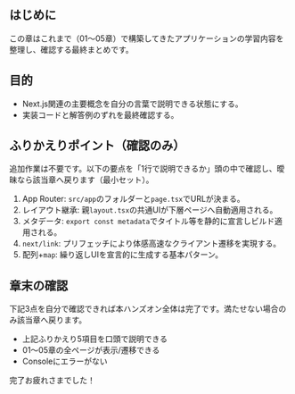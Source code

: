 ## はじめに

この章はこれまで（01〜05章）で構築してきたアプリケーションの学習内容を整理し、確認する最終まとめです。

## 目的

- Next.js関連の主要概念を自分の言葉で説明できる状態にする。
- 実装コードと解答例のずれを最終確認する。

## ふりかえりポイント（確認のみ）

追加作業は不要です。以下の要点を「1行で説明できるか」頭の中で確認し、曖昧なら該当章へ戻ります（最小セット）。

1. App Router: `src/app`のフォルダーと`page.tsx`でURLが決まる。
2. レイアウト継承: 親`layout.tsx`の共通UIが下層ページへ自動適用される。
3. メタデータ: `export const metadata`でタイトル等を静的に宣言しビルド適用される。
4. `next/link`: プリフェッチにより体感高速なクライアント遷移を実現する。
5. 配列+`map`: 繰り返しUIを宣言的に生成する基本パターン。

## 章末の確認

下記3点を自分で確認できれば本ハンズオン全体は完了です。満たせない場合のみ該当章へ戻ります。

- 上記ふりかえり5項目を口頭で説明できる
- 01〜05章の全ページが表示/遷移できる
- Consoleにエラーがない

完了お疲れさまでした！
